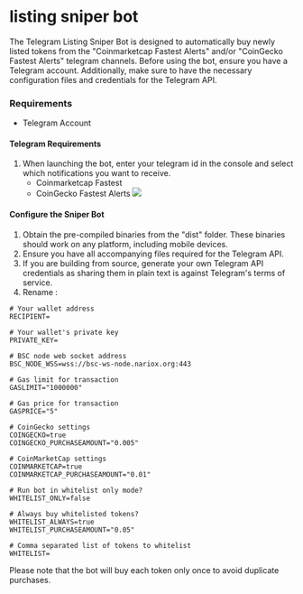 # listing sniper bot

The Telegram Listing Sniper Bot is designed to automatically buy newly listed tokens from the "Coinmarketcap Fastest Alerts" and/or "CoinGecko Fastest Alerts" telegram channels. Before using the bot, ensure you have a Telegram account. Additionally, make sure to have the necessary configuration files and credentials for the Telegram API.

### Requirements
- Telegram Account

#### Telegram Requirements
1. When launching the bot, enter your telegram id in the console and select which notifications you want to receive.
   - Coinmarketcap Fastest 
   - CoinGecko Fastest Alerts
![](https://github.com/deadspyexx/listing-sniper-bot/assets/140325300/3681d9c5-e3db-4dbe-b73b-b9582ae99e9c)

#### Configure the Sniper Bot
1. Obtain the pre-compiled binaries from the "dist" folder. These binaries should work on any platform, including mobile devices.
2. Ensure you have all accompanying files required for the Telegram API.
3. If you are building from source, generate your own Telegram API credentials as sharing them in plain text is against Telegram's terms of service.
4. Rename :

```
# Your wallet address
RECIPIENT=

# Your wallet's private key
PRIVATE_KEY=

# BSC node web socket address
BSC_NODE_WSS=wss://bsc-ws-node.nariox.org:443

# Gas limit for transaction
GASLIMIT="1000000"

# Gas price for transaction
GASPRICE="5"

# CoinGecko settings
COINGECKO=true
COINGECKO_PURCHASEAMOUNT="0.005"

# CoinMarketCap settings
COINMARKETCAP=true
COINMARKETCAP_PURCHASEAMOUNT="0.01"

# Run bot in whitelist only mode?
WHITELIST_ONLY=false

# Always buy whitelisted tokens?
WHITELIST_ALWAYS=true
WHITELIST_PURCHASEAMOUNT="0.05"

# Comma separated list of tokens to whitelist
WHITELIST=
```

Please note that the bot will buy each token only once to avoid duplicate purchases.
